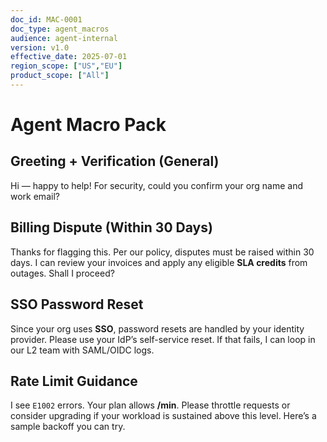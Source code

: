 ```yaml
---
doc_id: MAC-0001
doc_type: agent_macros
audience: agent-internal
version: v1.0
effective_date: 2025-07-01
region_scope: ["US","EU"]
product_scope: ["All"]
---
```

# Agent Macro Pack

## Greeting + Verification (General)
Hi <first name> — happy to help! For security, could you confirm your org name and work email?

## Billing Dispute (Within 30 Days)
Thanks for flagging this. Per our policy, disputes must be raised within 30 days. I can review your invoices and apply any eligible **SLA credits** from outages. Shall I proceed?

## SSO Password Reset
Since your org uses **SSO**, password resets are handled by your identity provider. Please use your IdP’s self-service reset. If that fails, I can loop in our L2 team with SAML/OIDC logs.

## Rate Limit Guidance
I see `E1002` errors. Your plan allows **<limit>/min**. Please throttle requests or consider upgrading if your workload is sustained above this level. Here’s a sample backoff you can try.
